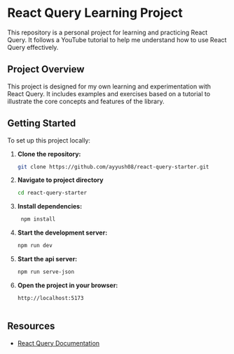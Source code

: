 # React Query Learning Project

This repository is a personal project for learning and practicing React Query. It follows a YouTube tutorial to help me understand how to use React Query effectively.

## Project Overview

This project is designed for my own learning and experimentation with React Query. It includes examples and exercises based on a tutorial to illustrate the core concepts and features of the library.

## Getting Started

To set up this project locally:

1. **Clone the repository:**

   ```bash
   git clone https://github.com/ayyush08/react-query-starter.git

2. **Navigate to project directory**

   ```bash
   cd react-query-starter

3. **Install dependencies:**

   ```bash
    npm install

4. **Start the development server:**

    ```bash
    npm run dev

5. **Start the api server:**

    ```bash
    npm run serve-json

6. **Open the project in your browser:**

    ```bash
    http://localhost:5173



## Resources

- [React Query Documentation](https://tanstack.com/query/latest)

